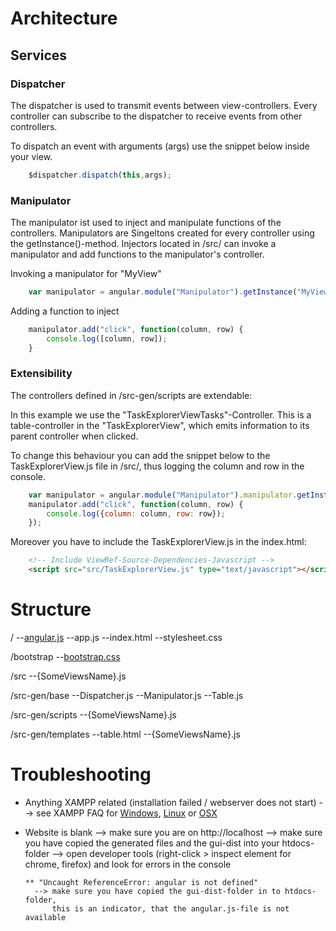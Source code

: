 # Architecture

## Services

### Dispatcher

The dispatcher is used to transmit events between view-controllers.
Every controller can subscribe to the dispatcher to receive events
from other controllers.

To dispatch an event with arguments (args) use the snippet below
inside your view.

```javascript
	$dispatcher.dispatch(this,args);
```

### Manipulator

The manipulator ist used to inject and manipulate functions of the
controllers. Manipulators are Singeltons created for every controller
using the getInstance()-method. Injectors located in /src/ can invoke
a manipulator and add functions to the manipulator's controller.

Invoking a manipulator for "MyView"

```javascript
	var manipulator = angular.module("Manipulator").getInstance("MyView");
```

Adding a function to inject

```javascript
	manipulator.add("click", function(column, row) {
		console.log([column, row]);
	}
```

### Extensibility

The controllers defined in /src-gen/scripts are extendable:

In this example we use the "TaskExplorerViewTasks"-Controller. This is a
table-controller in the "TaskExplorerView", which emits information to its
parent controller when clicked.

To change this behaviour you can add the snippet below to the TaskExplorerView.js file in /src/, 
thus logging the column and row in the console.

```javascript
	var manipulator = angular.module("Manipulator").manipulator.getInstance("TaskExplorerViewTasks");
	manipulator.add("click", function(column, row) {
		console.log({column: column, row: row});
	});
```

Moreover you have to include the TaskExplorerView.js in the index.html:

```html
	<!-- Include ViewRef-Source-Dependencies-Javascript -->
	<script src="src/TaskExplorerView.js" type="text/javascript"></script>
```
	
# Structure


/
--[angular.js](https://code.angularjs.org/1.4.2/angular.js)
--app.js
--index.html
--stylesheet.css

/bootstrap
--[bootstrap.css](http://getbootstrap.com/)

/src
--{SomeViewsName}.js

/src-gen/base
--Dispatcher.js
--Manipulator.js
--Table.js

/src-gen/scripts
--{SomeViewsName}.js

/src-gen/templates
--table.html
--{SomeViewsName}.js

# Troubleshooting

* Anything XAMPP related (installation failed / webserver does not start) 
  --> see XAMPP FAQ for [Windows](https://www.apachefriends.org/faq_windows.html), [Linux](https://www.apachefriends.org/faq_linux.html) or [OSX](https://www.apachefriends.org/faq_osx.html)

* Website is blank
  --> make sure you are on http://localhost
  --> make sure you have copied the generated files and the gui-dist
      into your htdocs-folder
  --> open developer tools (right-click > inspect element for chrome, firefox)
      and look for errors in the console
     
      ** "Uncaught ReferenceError: angular is not defined"
        --> make sure you have copied the gui-dist-folder in to htdocs-folder,
            this is an indicator, that the angular.js-file is not available